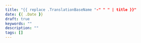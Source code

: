 ```yaml
---
title: "{{ replace .TranslationBaseName "-" " " | title }}"
date: {{ .Date }}
draft: true
keywords: ""
description: ""
tags: []
---
```


